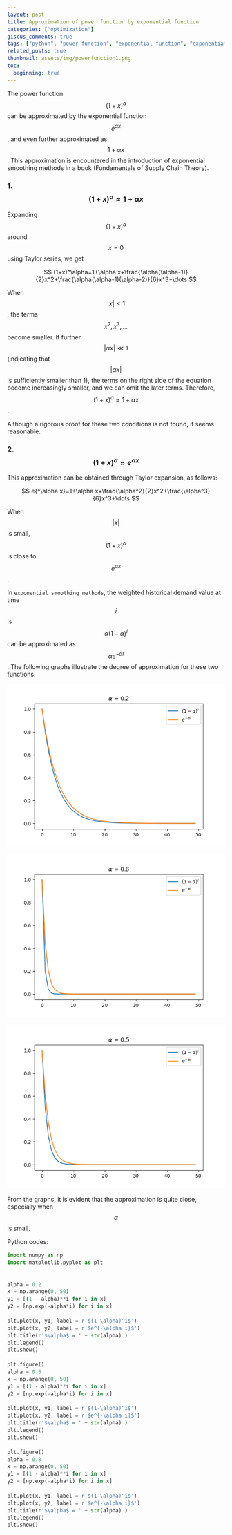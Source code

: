 ```yaml
---
layout: post
title: Approximation of power function by exponential function
categories: ["optimization"]
giscus_comments: true
tags: ["python", "power function", "exponential function", "exponential smoothing"]
related_posts: true
thumbnail: assets/img/powerfunction1.png
toc:
  beginning: true
---
```


The power function $$(1+x)^\alpha$$ can be approximated by the exponential function $$e^{\alpha x}$$, and even further approximated as $$1+\alpha x$$. This approximation is encountered in the introduction of exponential smoothing methods in a book (Fundamentals of Supply Chain Theory).

### 1. $$(1+x)^{\alpha}\approx 1+\alpha x$$

Expanding $$(1+x)^\alpha$$ around $$x=0$$ using Taylor series, we get

$$
(1+x)^\alpha=1+\alpha x+\frac{\alpha(\alpha-1)}{2}x^2+\frac{\alpha(\alpha-1)(\alpha-2)}{6}x^3+\dots
$$

When $$\lvert x\rvert <1$$, the terms $$x^2, x^3,\dots$$ become smaller. If further $$\lvert\alpha x\rvert \ll 1$$ (indicating that $$\lvert\alpha x\rvert$$ is sufficiently smaller than 1), the terms on the right side of the equation become increasingly smaller, and we can omit the later terms. Therefore, $$(1+x)^{\alpha}\approx 1+\alpha x$$.

Although a rigorous proof for these two conditions is not found, it seems reasonable.

### 2. $$(1+x)^{\alpha}\approx e^{\alpha x}$$

This approximation can be obtained through Taylor expansion, as follows:

$$
e{^\alpha x}=1+\alpha x+\frac{\alpha^2}{2}x^2+\frac{\alpha^3}{6}x^3+\dots
$$

When $$\lvert x\rvert$$ is small, $$(1+x)^\alpha$$ is close to $$e^{\alpha x}$$.

In `exponential smoothing methods`, the weighted historical demand value at time $$i$$ is $$\alpha(1-\alpha)^i$$ can be approximated as $$\alpha e^{-\alpha I}$$. The following graphs illustrate the degree of approximation for these two functions.

<p align="center">
  <img src="https://raw.githubusercontent.com/RobinChen121/robinchen121.github.io/master/assets/img/powerfunction1.png" />
</p>

<p align="center">
  <img src="https://raw.githubusercontent.com/RobinChen121/robinchen121.github.io/master/assets/img/powerfunction2.png" />
</p>

<p align="center">
  <img src="https://raw.githubusercontent.com/RobinChen121/robinchen121.github.io/master/assets/img/powerfunction3.png" />
</p>

From the graphs, it is evident that the approximation is quite close, especially when $$\alpha$$ is small.

Python codes:

```python
import numpy as np
import matplotlib.pyplot as plt


alpha = 0.2
x = np.arange(0, 50)
y1 = [(1 - alpha)**i for i in x]
y2 = [np.exp(-alpha*i) for i in x]

plt.plot(x, y1, label = r'$(1-\alpha)^i$')
plt.plot(x, y2, label = r'$e^{-\alpha i}$')
plt.title(r'$\alpha$ = ' + str(alpha) )
plt.legend()
plt.show()

plt.figure()
alpha = 0.5
x = np.arange(0, 50)
y1 = [(1 - alpha)**i for i in x]
y2 = [np.exp(-alpha*i) for i in x]

plt.plot(x, y1, label = r'$(1-\alpha)^i$')
plt.plot(x, y2, label = r'$e^{-\alpha i}$')
plt.title(r'$\alpha$ = ' + str(alpha) )
plt.legend()
plt.show()

plt.figure()
alpha = 0.8
x = np.arange(0, 50)
y1 = [(1 - alpha)**i for i in x]
y2 = [np.exp(-alpha*i) for i in x]

plt.plot(x, y1, label = r'$(1-\alpha)^i$')
plt.plot(x, y2, label = r'$e^{-\alpha i}$')
plt.title(r'$\alpha$ = ' + str(alpha) )
plt.legend()
plt.show()
```
